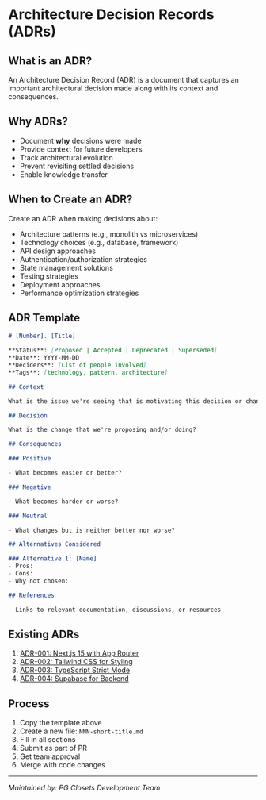 # Architecture Decision Records (ADRs)

## What is an ADR?

An Architecture Decision Record (ADR) is a document that captures an important architectural decision made along with its context and consequences.

## Why ADRs?

- Document **why** decisions were made
- Provide context for future developers
- Track architectural evolution
- Prevent revisiting settled decisions
- Enable knowledge transfer

## When to Create an ADR?

Create an ADR when making decisions about:

- Architecture patterns (e.g., monolith vs microservices)
- Technology choices (e.g., database, framework)
- API design approaches
- Authentication/authorization strategies
- State management solutions
- Testing strategies
- Deployment approaches
- Performance optimization strategies

## ADR Template

```markdown
# [Number]. [Title]

**Status**: [Proposed | Accepted | Deprecated | Superseded]
**Date**: YYYY-MM-DD
**Deciders**: [List of people involved]
**Tags**: [technology, pattern, architecture]

## Context

What is the issue we're seeing that is motivating this decision or change?

## Decision

What is the change that we're proposing and/or doing?

## Consequences

### Positive

- What becomes easier or better?

### Negative

- What becomes harder or worse?

### Neutral

- What changes but is neither better nor worse?

## Alternatives Considered

### Alternative 1: [Name]
- Pros:
- Cons:
- Why not chosen:

## References

- Links to relevant documentation, discussions, or resources
```

## Existing ADRs

1. [ADR-001: Next.js 15 with App Router](./001-nextjs-app-router.md)
2. [ADR-002: Tailwind CSS for Styling](./002-tailwind-css.md)
3. [ADR-003: TypeScript Strict Mode](./003-typescript-strict.md)
4. [ADR-004: Supabase for Backend](./004-supabase-backend.md)

## Process

1. Copy the template above
2. Create a new file: `NNN-short-title.md`
3. Fill in all sections
4. Submit as part of PR
5. Get team approval
6. Merge with code changes

---

*Maintained by: PG Closets Development Team*
